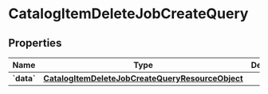 
# CatalogItemDeleteJobCreateQuery

## Properties
| Name | Type | Description | Notes |
| ------------ | ------------- | ------------- | ------------- |
| **&#x60;data&#x60;** | [**CatalogItemDeleteJobCreateQueryResourceObject**](CatalogItemDeleteJobCreateQueryResourceObject.md) |  |  |



